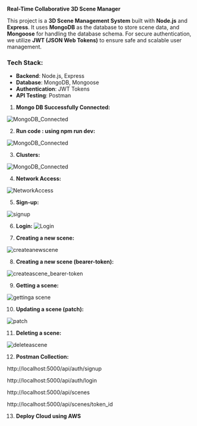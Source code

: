 **Real-Time Collaborative 3D Scene Manager**

This project is a **3D Scene Management System** built with **Node.js** and **Express**. It uses **MongoDB** as the database to store scene data, and **Mongoose** for handling the database schema. For secure authentication, we utilize **JWT (JSON Web Tokens)** to ensure safe and scalable user management.

### Tech Stack:
- **Backend**: Node.js, Express
- **Database**: MongoDB, Mongoose
- **Authentication**: JWT Tokens
- **API Testing**: Postman


  

1. **Mongo DB Successfully Connected:**
   
![MongoDB_Connected](https://github.com/user-attachments/assets/13fab764-dabb-4b33-a1ac-3da0844841ef)


2. **Run code : using npm run dev:**

![MongoDB_Connected](https://github.com/user-attachments/assets/a12915f9-1a34-4ed3-839a-897e918cf11c)


3. **Clusters:**

![MongoDB_Connected](https://github.com/user-attachments/assets/b1093a73-b283-473e-a6f8-9b31a81db061)


4. **Network Access:**

![NetworkAccess](https://github.com/user-attachments/assets/b4ebebd9-6833-4ae3-a26e-cdd8aac3fb22)


5. **Sign-up:**

![signup](https://github.com/user-attachments/assets/18e7daa9-c32b-4e4c-be2b-98556d215632)


6. **Login:**
![Login](https://github.com/user-attachments/assets/b4676d80-1a19-403d-afad-2efb09de86b8)


7. **Creating a new scene:**

![createanewscene](https://github.com/user-attachments/assets/9b9e18b8-1c23-4e1e-93de-9de42912041a)


8. **Creating a new scene (bearer-token):**

![createascene_bearer-token](https://github.com/user-attachments/assets/97e8ce3c-eb72-4cb2-85e0-7fe7e0b1c837)


9. **Getting a scene:**

![gettinga scene](https://github.com/user-attachments/assets/4f6238dd-bb83-4744-be33-3d8349187338)


10. **Updating a scene (patch):**

![patch](https://github.com/user-attachments/assets/06c99b58-9b4e-440f-aed3-2580597ed675)


11. **Deleting a scene:**

![deleteascene](https://github.com/user-attachments/assets/0891a69c-8efe-47f7-9d7b-f7aff95f6143)


12. **Postman Collection:**

http://localhost:5000/api/auth/signup

http://localhost:5000/api/auth/login

http://localhost:5000/api/scenes

http://localhost:5000/api/scenes/token_id


13. **Deploy Cloud using AWS**






